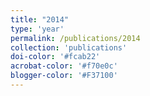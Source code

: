 ```yaml
---
title: "2014"
type: 'year'
permalink: /publications/2014
collection: 'publications'
doi-color: '#fcab22'
acrobat-color: '#f70e0c'
blogger-color: '#F37100'
---
```

